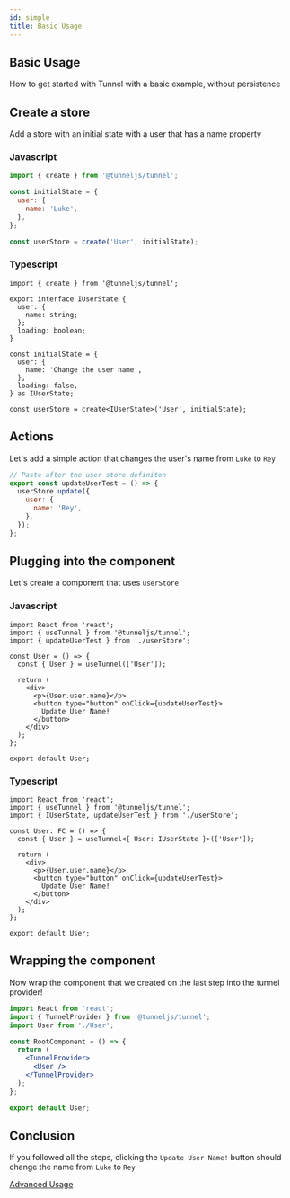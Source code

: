 ```yaml
---
id: simple
title: Basic Usage
---
```


## Basic Usage

How to get started with Tunnel with a basic example, without persistence

## Create a store

Add a store with an initial state with a user that has a name property

### Javascript

```jsx
import { create } from '@tunneljs/tunnel';

const initialState = {
  user: {
    name: 'Luke',
  },
};

const userStore = create('User', initialState);
```

### Typescript

```tsx
import { create } from '@tunneljs/tunnel';

export interface IUserState {
  user: {
    name: string;
  };
  loading: boolean;
}

const initialState = {
  user: {
    name: 'Change the user name',
  },
  loading: false,
} as IUserState;

const userStore = create<IUserState>('User', initialState);
```

## Actions

Let's add a simple action that changes the user's name from `Luke` to `Rey`

```jsx
// Paste after the user store definiton
export const updateUserTest = () => {
  userStore.update({
    user: {
      name: 'Rey',
    },
  });
};
```

## Plugging into the component

Let's create a component that uses `userStore`

### Javascript

```tsx
import React from 'react';
import { useTunnel } from '@tunneljs/tunnel';
import { updateUserTest } from './userStore';

const User = () => {
  const { User } = useTunnel(['User']);

  return (
    <div>
      <p>{User.user.name}</p>
      <button type="button" onClick={updateUserTest}>
        Update User Name!
      </button>
    </div>
  );
};

export default User;
```

### Typescript

```tsx
import React from 'react';
import { useTunnel } from '@tunneljs/tunnel';
import { IUserState, updateUserTest } from './userStore';

const User: FC = () => {
  const { User } = useTunnel<{ User: IUserState }>(['User']);

  return (
    <div>
      <p>{User.user.name}</p>
      <button type="button" onClick={updateUserTest}>
        Update User Name!
      </button>
    </div>
  );
};

export default User;
```

## Wrapping the component

Now wrap the component that we created on the last step into the tunnel provider!

```jsx
import React from 'react';
import { TunnelProvider } from '@tunneljs/tunnel';
import User from './User';

const RootComponent = () => {
  return (
    <TunnelProvider>
      <User />
    </TunnelProvider>
  );
};

export default User;
```

## Conclusion

If you followed all the steps, clicking the `Update User Name!` button should change the name from `Luke` to `Rey`

[Advanced Usage](advanced.md)
